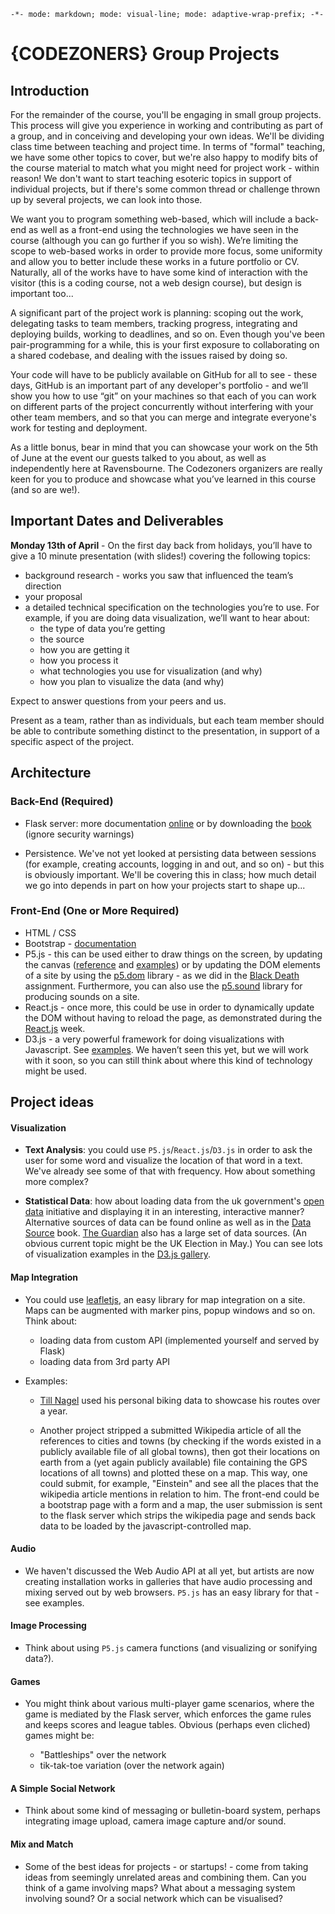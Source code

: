 `-*- mode: markdown; mode: visual-line; mode: adaptive-wrap-prefix; -*-`

# {CODEZONERS} Group Projects

## Introduction

For the remainder of the course, you'll be engaging in small group projects. This process will give you experience in working and contributing as part of a group, and in conceiving and developing your own ideas. We'll be dividing class time between teaching and project time. In terms of "formal" teaching, we have some other topics to cover, but we're also happy to modify bits of the course material to match what you might need for project work - within reason! We don't want to start teaching esoteric topics in support of individual projects, but if there's some common thread or challenge thrown up by several projects, we can look into those.

We want you to program something web-based, which will include a back-end as well as a front-end using the technologies we have seen in the course (although you can go further if you so wish). We’re limiting the scope to web-based works in order to provide more focus, some uniformity and allow you to better include these works in a future portfolio or CV. Naturally, all of the works have to have some kind of interaction with the visitor (this is a coding course, not a web design course), but design is important too...

A significant part of the project work is planning: scoping out the work, delegating tasks to team members, tracking progress, integrating and deploying builds, working to deadlines, and so on. Even though you've been pair-programming for a while, this is your first exposure to collaborating on a shared codebase, and dealing with the issues raised by doing so.

Your code will have to be publicly available on GitHub for all to see - these days, GitHub is an important part of any developer's portfolio - and we’ll show you how to use “git” on your machines so that each of you can work on different parts of the project concurrently without interfering with your other team members, and so that you can merge and integrate everyone's work for testing and deployment.

As a little bonus, bear in mind that you can showcase your work on the 5th of June at the event our guests talked to you about, as well as independently here at Ravensbourne. The Codezoners organizers are really keen for you to produce and showcase what you’ve learned in this course (and so are we!).

## Important Dates and Deliverables

**Monday 13th of April** - On the first day back from holidays, you’ll have to give a 10 minute presentation (with slides!) covering the following topics:

* background research - works you saw that influenced the team’s direction
* your proposal
* a detailed technical specification on the technologies you’re to use. For example, if you are doing data visualization, we’ll want to hear about:
  * the type of data you’re getting
  * the source
  * how you are getting it
  * how you process it
  * what technologies you use for visualization (and why)
  * how you plan to visualize the data (and why)

Expect to answer questions from your peers and us.

Present as a team, rather than as individuals, but each team member should be able to contribute something distinct to the presentation, in support of a specific aspect of the project.

## Architecture

### Back-End (Required)

* Flask server: more documentation [online](http://flask.pocoo.org/docs/0.10/) or by downloading the [book](http://bit.ly/1HKzPos) (ignore security warnings)

* Persistence. We've not yet looked at persisting data between sessions (for example, creating accounts, logging in and out, and so on) - but this is obviously important. We'll be covering this in class; how much detail we go into depends in part on how your projects start to shape up...

### Front-End (One or More Required)

* HTML / CSS
* Bootstrap - [documentation](http://getbootstrap.com/getting-started/)
* P5.js - this can be used either to draw things on the screen, by updating the canvas ([reference](http://p5js.org/reference/) and [examples](http://p5js.org/learn/#examples)) or by updating the DOM elements of a site by using the [p5.dom](http://p5js.org/reference/#/libraries/p5.dom) library - as we did in the [Black Death](https://github.com/codezoners-2/Javascript/tree/master/01_Introduction_to_Javascript/assignments/BlackDeath_P5js_bootstrap/WORKED) assignment. Furthermore, you can also use the [p5.sound](http://p5js.org/reference/#/libraries/p5.sound) library for producing sounds on a site.
* React.js - once more, this could be use in order to dynamically update the DOM without having to reload the page, as demonstrated during the [React.js](https://github.com/codezoners-2/React) week.
* D3.js - a very powerful framework for doing visualizations with Javascript. See [examples](http://d3js.org/). We haven’t seen this yet, but we will work with it soon, so you can still think about where this kind of technology might be used. 

## Project ideas

#### Visualization

* **Text Analysis**: you could use `P5.js`/`React.js`/`D3.js` in order to ask the user for some word and visualize the location of that word in a text. We've already see some of that with frequency. How about something more complex?

* **Statistical Data**: how about loading data from the uk government's [open data](http://data.gov.uk/) initiative and displaying it in an interesting, interactive manner? Alternative sources of data can be found online as well as in the [Data Source](https://quarx.asfa.gr/owncloud/public.php?service=files&t=e7626b4b015023c56f321ab05dbe4cdf) book. [The Guardian](http://www.theguardian.com/data) also has a large set of data sources. (An obvious current topic might be the UK Election in May.) You can see lots of visualization examples in the [D3.js gallery](https://github.com/mbostock/d3/wiki/Gallery).

#### Map Integration

* You could use [leafletjs](http://leafletjs.com/), an easy library for map integration on a site. Maps can be augmented with marker pins, popup windows and so on. Think about:

  * loading data from custom API (implemented yourself and served by Flask)
  * loading data from 3rd party API

* Examples:

  * [Till Nagel](http://tillnagel.com/2013/08/one-year-of-biking/) used his personal biking data to showcase his routes over a year.

  * Another project stripped a submitted Wikipedia article of all the references to cities and towns (by checking if the words existed in a publicly available file of all global towns), then got their locations on earth from a (yet again publicly available) file containing the GPS locations of all towns) and plotted these on a map. This way, one could submit, for example, "Einstein" and see all the places that the wikipedia article mentions in relation to him. The front-end could be a bootstrap page with a form and a map, the user submission is sent to the flask server which strips the wikipedia page and sends back data to be loaded by the javascript-controlled map.

#### Audio

* We haven't discussed the Web Audio API at all yet, but artists are now creating installation works in galleries that have audio processing and mixing served out by web browsers. `P5.js` has an easy library for that - see examples.

#### Image Processing

* Think about using `P5.js` camera functions (and visualizing or sonifying data?).

#### Games

* You might think about various multi-player game scenarios, where the game is mediated by the Flask server, which enforces the game rules and keeps scores and league tables. Obvious (perhaps even cliched) games might be:

  * "Battleships" over the network
  * tik-tak-toe variation (over the network again)

#### A Simple Social Network

* Think about some kind of messaging or bulletin-board system, perhaps integrating image upload, camera image capture and/or sound.

#### Mix and Match

* Some of the best ideas for projects - or startups! - come from taking ideas from seemingly unrelated areas and combining them. Can you think of a game involving maps? What about a messaging system involving sound? Or a social network which can be visualised?
